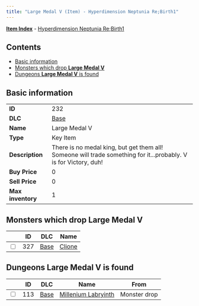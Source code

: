 ```yaml
---
title: "Large Medal V (Item) - Hyperdimension Neptunia Re;Birth1"
---
```


[**Item Index**](/neptunia/rb1/item/index.html) - [Hyperdimension Neptunia Re;Birth1](/neptunia/rb1)

## Contents

- [Basic information](#basic-information)
- [Monsters which drop **Large Medal V**](#monsters-which-drop-large-medal-v)
- [Dungeons **Large Medal V** is found](#dungeons-large-medal-v-is-found)

## Basic information

|   |   |
| -- | -- |
| **ID** | 232 |
| **DLC** | [Base](/neptunia/rb1/dlc/1-base.html) |
| **Name** | Large Medal V |
| **Type** | Key Item |
| **Description** | There is no medal king, but get them all! Someone will trade something for it...probably. V is for Victory, duh! |
| **Buy Price** | 0 |
| **Sell Price** | 0 |
| **Max inventory** | 1 |


## Monsters which drop **Large Medal V**

|    | ID | DLC | Name |
| -- | -- | --- | ---- |
| <input type="checkbox" id="rb1-monster-1-327" class="trackbox" /> | 327 | [Base](/neptunia/rb1/dlc/1-base.html) | [Clione](/neptunia/rb1/monster/1-327-clione.html) |


## Dungeons **Large Medal V** is found

|    | ID | DLC | Name | From |
| -- | -- | --- | ---- | ---- |
| <input type="checkbox" id="rb1-dungeon-1-113" class="trackbox" /> | 113 | [Base](/neptunia/rb1/dlc/1-base.html) | [Millenium Labryinth](/neptunia/rb1/dungeon/1-113-millenium-labryinth.html) | Monster drop |
